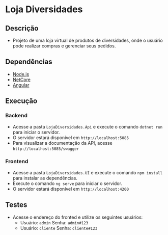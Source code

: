 # Loja Diversidades

## Descrição 

- Projeto de uma loja virtual de produtos de diversidades, onde o usuário pode realizar compras e gerenciar seus pedidos.

## Dependências

- [Node.js](https://nodejs.org/en/)
- [NetCore](https://dotnet.microsoft.com/download)
- [Angular](https://angular.io/guide/setup-local)

## Execução

### Backend

- Acesse a pasta `LojaDiversidades.Api` e execute o comando `dotnet run` para iniciar o servidor.
- O servidor estará disponível em `http://localhost:5085`
- Para visualizar a documentação da API, acesse `http://localhost:5085/swagger`

### Frontend

- Acesse a pasta `LojaDiversidades.UI` e execute o comando `npm install` para instalar as dependências.
- Execute o comando `ng serve` para iniciar o servidor.
- O servidor estará disponível em `http://localhost:4200`

## Testes

- Acesse o endereço do fronted e utilize os seguintes usuários:
    - Usuário: `admin` Senha: `admin#123`
    - Usuário: `cliente` Senha: `cliente#123`

